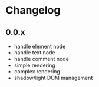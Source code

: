 # Changelog

## 0.0.x

- handle element node
- handle text node
- handle comment node
- simple rendering
- complex rendering
- shadow/light DOM management
